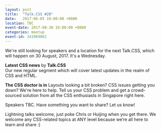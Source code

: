 ```yaml
---
layout: post
title:  "Talk.CSS #20"
date:   2017-06-05 19:00:00 +0800
location: TBC
event-date: 2017-08-30 19:00:00 +0800
categories: meetup
event-id: 241969862
---
```

We're still looking for speakers and a location for the next Talk.CSS, which will happen on 30 August, 2017. It's a Wednesday.

**Latest CSS news** by **Talk.CSS**  
Our new regular segment which will cover latest updates in the realm of CSS and HTML.

**The CSS doctor is in**
Layouts looking a bit broken? CSS issues getting you down? We're here to help. Tell us your CSS problem and get a crowd-sourced solution from all the CSS enthusiasts in Singapore right here.

Speakers TBC. Have something you want to share? Let us know!

Lightning talks welcome, just poke Chris or Huijing when you get there. We welcome any CSS-related topics at ANY level because we’re all here to learn and share :)
